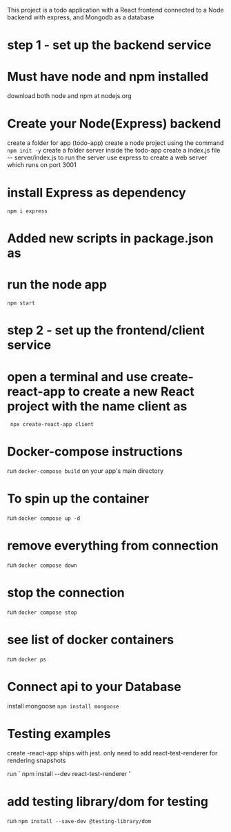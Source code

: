 This project is a todo application with a React frontend connected to a Node
backend with express, and Mongodb as a database

# step 1 - set up the backend service

# Must have node and npm installed

download both node and npm at nodejs.org

# Create your Node(Express) backend

create a folder for app (todo-app)
create a node project using the command ` npm init -y`
create a folder server inside the todo-app
create a index.js file -- server/index.js to run the server
use express to create a web server which runs on port 3001

<!--
const express = require("express");
const PORT = process.env.PORT || 3001;
const app = express();
app.listen(PORT, () => {
  console.log(`Server listening on ${PORT}`);
});
-->

# install Express as dependency

`npm i express`

# Added new scripts in package.json as

<!--
"scripts": {
  "start": "node server/index.js"},
-->

# run the node app

`npm start`

# step 2 - set up the frontend/client service

# open a terminal and use create-react-app to create a new React project with the name client as

` npx create-react-app client`

# Docker-compose instructions

run `docker-compose build` on your app's main directory

# To spin up the container

run `docker compose up -d`

# remove everything from connection

run `docker compose down`

# stop the connection

run `docker compose stop`

# see list of docker containers

run `docker ps`

# Connect api to your Database

install mongoose `npm install mongoose`

# Testing examples

create -react-app ships with jest. only need to add react-test-renderer for rendering snapshots

run ` npm install --dev react-test-renderer '

# add testing library/dom for testing

run `npm install --save-dev @testing-library/dom`

#
